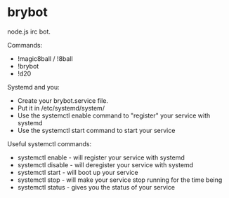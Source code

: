 brybot
======

node.js irc bot.

Commands:

* !magic8ball / !8ball
* !brybot
* !d20

Systemd and you:
* Create your brybot.service file.
* Put it in /etc/systemd/system/
* Use the systemctl enable command to "register" your service with systemd
* Use the systemctl start command to start your service

Useful systemctl commands:
* systemctl enable <service name> - will register your service with systemd
* systemctl disable <service name> - will deregister your service with systemd
* systemctl start <service name> - will boot up your service
* systemctl stop <service name> - will make your service stop running for the time being
* systemctl status <service name> - gives you the status of your service
